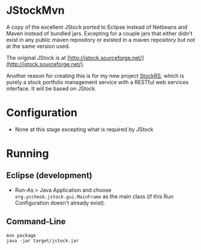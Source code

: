JStockMvn
=========

A copy of the excellent JStock ported to Eclipse instead of Netbeans and Maven instead of bundled jars.  Excepting for a couple jars that either didn't exist in any public maven repository or existed in a maven repository but not at the same version used.

The original JStock is at [http://jstock.sourceforge.net/](http://jstock.sourceforge.net/).

Another reason for creating this is for my new project [StockRS](https://github.com/oehm-smith/StockRS), which is purely a stock portfolio management service with a RESTful web services interface.  It will be based on JStock.

# Configuration
* None at this stage excepting what is required by JStock

# Running
## Eclipse (development)
* Run-As > Java Application and choose `org.yccheok.jstock.gui.MainFrame` as the main class (if this Run Configuration doesn't already exist).

## Command-Line
	mvn package
	java -jar target/jstock.jar

